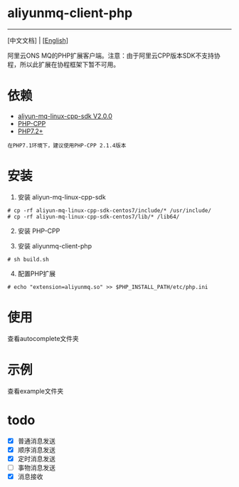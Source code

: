 # aliyunmq-client-php
----------
[中文文档] | [[English]](README.md)


阿里云ONS MQ的PHP扩展客户端。注意：由于阿里云CPP版本SDK不支持协程，所以此扩展在协程框架下暂不可用。

# 依赖

- [aliyun-mq-linux-cpp-sdk V2.0.0](https://ons-client-sdk.oss-cn-hangzhou.aliyuncs.com/linux_all_in_one/V2.0.0/aliyun-mq-linux-cpp-sdk.tar.gz?spm=a2c4g.11186623.2.16.717bd2cc5zhMdW&file=aliyun-mq-linux-cpp-sdk.tar.gz)
- [PHP-CPP](http://www.php-cpp.com/)
- [PHP7.2+](https://www.php.net/)

```
在PHP7.1环境下，建议使用PHP-CPP 2.1.4版本
```

# 安装

1. 安装 aliyun-mq-linux-cpp-sdk

```
# cp -rf aliyun-mq-linux-cpp-sdk-centos7/include/* /usr/include/
# cp -rf aliyun-mq-linux-cpp-sdk-centos7/lib/* /lib64/
```

2. 安装 PHP-CPP

3. 安装 aliyunmq-client-php

```
# sh build.sh
```

4. 配置PHP扩展

```
# echo "extension=aliyunmq.so" >> $PHP_INSTALL_PATH/etc/php.ini
```

# 使用

查看autocomplete文件夹

# 示例

查看example文件夹

# todo
- [x] 普通消息发送
- [x] 顺序消息发送
- [x] 定时消息发送
- [ ] 事物消息发送
- [x] 消息接收
